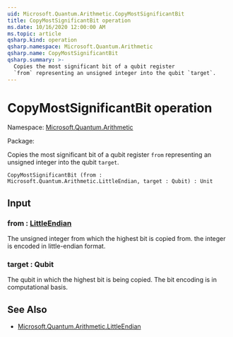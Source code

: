 ```yaml
---
uid: Microsoft.Quantum.Arithmetic.CopyMostSignificantBit
title: CopyMostSignificantBit operation
ms.date: 10/16/2020 12:00:00 AM
ms.topic: article
qsharp.kind: operation
qsharp.namespace: Microsoft.Quantum.Arithmetic
qsharp.name: CopyMostSignificantBit
qsharp.summary: >-
  Copies the most significant bit of a qubit register
  `from` representing an unsigned integer into the qubit `target`.
---
```


# CopyMostSignificantBit operation

Namespace: [Microsoft.Quantum.Arithmetic](xref:Microsoft.Quantum.Arithmetic)

Package: [](https://nuget.org/packages/)


Copies the most significant bit of a qubit register`from` representing an unsigned integer into the qubit `target`.

```Q#
CopyMostSignificantBit (from : Microsoft.Quantum.Arithmetic.LittleEndian, target : Qubit) : Unit
```


## Input

### from : [LittleEndian](xref:Microsoft.Quantum.Arithmetic.LittleEndian)

The unsigned integer from which the highest bit is copied from.the integer is encoded in little-endian format.


### target : Qubit

The qubit in which the highest bit is being copied. The bit encoding isin computational basis.



## See Also

- [Microsoft.Quantum.Arithmetic.LittleEndian](xref:Microsoft.Quantum.Arithmetic.LittleEndian)